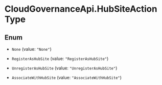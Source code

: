 # CloudGovernanceApi.HubSiteActionType

## Enum


* `None` (value: `"None"`)

* `RegisterAsHubSite` (value: `"RegisterAsHubSite"`)

* `UnregisterAsHubSite` (value: `"UnregisterAsHubSite"`)

* `AssociateWithHubSite` (value: `"AssociateWithHubSite"`)


